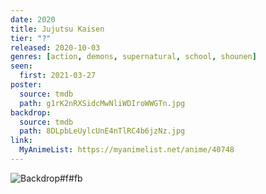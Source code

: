 ```yaml
---
date: 2020
title: Jujutsu Kaisen
tier: "?"
released: 2020-10-03
genres: [action, demons, supernatural, school, shounen]
seen:
  first: 2021-03-27
poster:
  source: tmdb
  path: g1rK2nRXSidcMwNliWDIroWWGTn.jpg
backdrop:
  source: tmdb
  path: 8DLpbLeUylcUnE4nTlRC4b6jzNz.jpg
link:
  MyAnimeList: https://myanimelist.net/anime/40748
---
```


![Backdrop#f#fb](https://image.tmdb.org/t/p/w1280/lthkKBLe1rX6iThgVFg22O02sJw.jpg "Source: TMDB")
